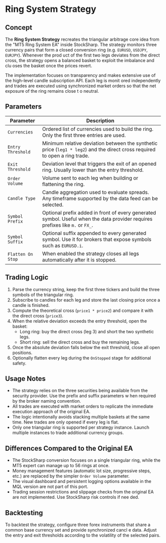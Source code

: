 # Ring System Strategy

## Concept

The **Ring System Strategy** recreates the triangular arbitrage core idea from the "MT5 Ring System EA" inside StockSharp. The
strategy monitors three currency pairs that form a closed conversion ring (e.g. `EURUSD`, `USDJPY`, `EURJPY`). Whenever the prod
uct of the first two legs deviates from the direct cross, the strategy opens a balanced basket to exploit the imbalance and clu
oses the basket once the prices revert.

The implementation focuses on transparency and makes extensive use of the high-level candle subscription API. Each leg is monit
ored independently and trades are executed using synchronized market orders so that the net exposure of the ring remains close t
o neutral.

## Parameters

| Parameter | Description |
|-----------|-------------|
| `Currencies` | Ordered list of currencies used to build the ring. Only the first three entries are used. |
| `Entry Threshold` | Minimum relative deviation between the synthetic price (`leg1 * leg2`) and the direct cross required to open a ring trade. |
| `Exit Threshold` | Deviation level that triggers the exit of an opened ring. Usually lower than the entry threshold. |
| `Order Volume` | Volume sent to each leg when building or flattening the ring. |
| `Candle Type` | Candle aggregation used to evaluate spreads. Any timeframe supported by the data feed can be selected. |
| `Symbol Prefix` | Optional prefix added in front of every generated symbol. Useful when the data provider requires prefixes like `m.` or `FX_`. |
| `Symbol Suffix` | Optional suffix appended to every generated symbol. Use it for brokers that expose symbols such as `EURUSD.i`. |
| `Flatten On Stop` | When enabled the strategy closes all legs automatically after it is stopped. |

## Trading Logic

1. Parse the currency string, keep the first three tickers and build the three symbols of the triangular ring.
2. Subscribe to candles for each leg and store the last closing price once a candle is finished.
3. Compute the theoretical cross (`price1 * price2`) and compare it with the direct cross (`price3`).
4. When the relative deviation exceeds the entry threshold, open the basket:
   - Long ring: buy the direct cross (leg 3) and short the two synthetic legs.
   - Short ring: sell the direct cross and buy the remaining legs.
5. Once the absolute deviation falls below the exit threshold, close all open positions.
6. Optionally flatten every leg during the `OnStopped` stage for additional safety.

## Usage Notes

- The strategy relies on the three securities being available from the security provider. Use the prefix and suffix parameters w
hen required by the broker naming convention.
- All trades are executed with market orders to replicate the immediate execution approach of the original EA.
- The logic intentionally avoids stacking multiple baskets at the same time. New trades are only opened if every leg is flat.
- Only one triangular ring is supported per strategy instance. Launch multiple instances to trade additional currency groups.

## Differences Compared to the Original EA

- The StockSharp conversion focuses on a single triangular ring, while the MT5 expert can manage up to 56 rings at once.
- Money management features (automatic lot size, progressive steps, etc.) are replaced by the simpler `Order Volume` parameter.
- The visual dashboard and persistent logging options available in the MQL version are not part of this port.
- Trading session restrictions and slippage checks from the original EA are not implemented. Use StockSharp risk controls if nee
ded.

## Backtesting

To backtest the strategy, configure three forex instruments that share a common base currency set and provide synchronized cancl
e data. Adjust the entry and exit thresholds according to the volatility of the selected pairs.
